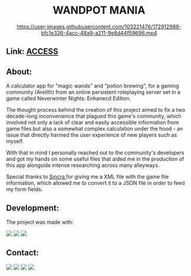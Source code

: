 <div align="center"><h1> WANDPOT MANIA
  <br>
  </h1>

https://user-images.githubusercontent.com/103221476/172912986-bfc1e326-4acc-48a9-a211-9e8d44f59696.mp4


</div>

<h2>Link: <a href="https://wandpotmania.vercel.app/"> ACCESS </a></h2>

<h2>About:</h2>
<p>A calculator app for "magic wands" and "potion brewing", for a gaming community (Arelith) from an online persistent roleplaying server set in a game called Neverwinter Nights: Enhanecd Edition.</p>
<p>The thought process behind the creation of this project aimed to fix a two decade-long inconvenience that plagued this game's community, which involved not only a lack of clear and easily accessible information from game files but also a somewhat complex calculation under the hood - an issue that directly harmed the user experience of new players such as myself.</p>

<p>With that in mind I personally reached out to the community's developers and got my hands on some useful files that aided me in the production of this app alongside intense researching across many alleyways.</p>

<p>Special thanks to <a href="https://forum.nwnarelith.com/memberlist.php?mode=viewprofile&u=5922&sid=e38be56051edd127c2ba716d2da2f229"> Sincra </a> for giving me a XML file with the game file information, which allowed me to convert it to a JSON file in order to feed my form fields.</p>

<h2>Development:</h2>
<p>The project was made with:</p>
 
<image src ="https://img.shields.io/badge/Vite-B73BFE?style=for-the-badge&logo=vite&logoColor=FFD62E"> <img src ="https://img.shields.io/badge/react-%2320232a.svg?style=for-the-badge&logo=react&logoColor=%2361DAFB"> <img src ="https://img.shields.io/badge/TypeScript-007ACC?style=for-the-badge&logo=typescript&logoColor=white"> 
  
<h2>Contact:</h3>

<a href="mailto:ronaldofslopes@gmail.com"><image src = "https://img.shields.io/badge/Gmail-D14836?style=for-the-badge&logo=gmail&logoColor=white"></a>
<a href="https://api.whatsapp.com/send?phone=5521979433173"><image src = "https://img.shields.io/badge/WhatsApp-25D366?style=for-the-badge&logo=whatsapp&logoColor=white"></a> <a href="https://www.linkedin.com/in/ronaldo-figueiredo-santiago-lopes-rj/"><image src = "https://img.shields.io/badge/LinkedIn-0077B5?style=for-the-badge&logo=linkedin&logoColor=white"></a> <a href="https://www.instagram.com/ronaldolopes9256/"><image src = "https://img.shields.io/badge/Instagram-E4405F?style=for-the-badge&logo=instagram&logoColor=white">
